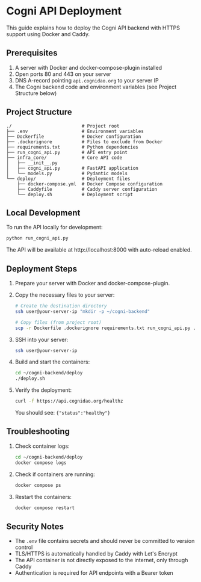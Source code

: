 # Cogni API Deployment

This guide explains how to deploy the Cogni API backend with HTTPS support using Docker and Caddy.

## Prerequisites

1. A server with Docker and docker-compose-plugin installed
2. Open ports 80 and 443 on your server
3. DNS A-record pointing `api.cognidao.org` to your server IP
4. The Cogni backend code and environment variables (see Project Structure below)

## Project Structure

```
./                          # Project root
├── .env                    # Environment variables
├── Dockerfile              # Docker configuration
├── .dockerignore           # Files to exclude from Docker
├── requirements.txt        # Python dependencies
├── run_cogni_api.py        # API entry point
├── infra_core/             # Core API code
│   ├── __init__.py
│   ├── cogni_api.py        # FastAPI application
│   └── models.py           # Pydantic models
└── deploy/                 # Deployment files
    ├── docker-compose.yml  # Docker Compose configuration
    ├── Caddyfile           # Caddy server configuration
    └── deploy.sh           # Deployment script
```

## Local Development

To run the API locally for development:

```bash
python run_cogni_api.py
```

The API will be available at http://localhost:8000 with auto-reload enabled.

## Deployment Steps

1. Prepare your server with Docker and docker-compose-plugin.

2. Copy the necessary files to your server:
   ```bash
   # Create the destination directory
   ssh user@your-server-ip "mkdir -p ~/cogni-backend"
   
   # Copy files (from project root)
   scp -r Dockerfile .dockerignore requirements.txt run_cogni_api.py .env infra_core/ deploy/ user@your-server-ip:~/cogni-backend/
   ```

3. SSH into your server:
   ```bash
   ssh user@your-server-ip
   ```

4. Build and start the containers:
   ```bash
   cd ~/cogni-backend/deploy
   ./deploy.sh
   ```

5. Verify the deployment:
   ```bash
   curl -f https://api.cognidao.org/healthz
   ```

   You should see: `{"status":"healthy"}`

## Troubleshooting

1. Check container logs:
   ```bash
   cd ~/cogni-backend/deploy
   docker compose logs
   ```

2. Check if containers are running:
   ```bash
   docker compose ps
   ```

3. Restart the containers:
   ```bash
   docker compose restart
   ```

## Security Notes

- The `.env` file contains secrets and should never be committed to version control
- TLS/HTTPS is automatically handled by Caddy with Let's Encrypt
- The API container is not directly exposed to the internet, only through Caddy
- Authentication is required for API endpoints with a Bearer token 